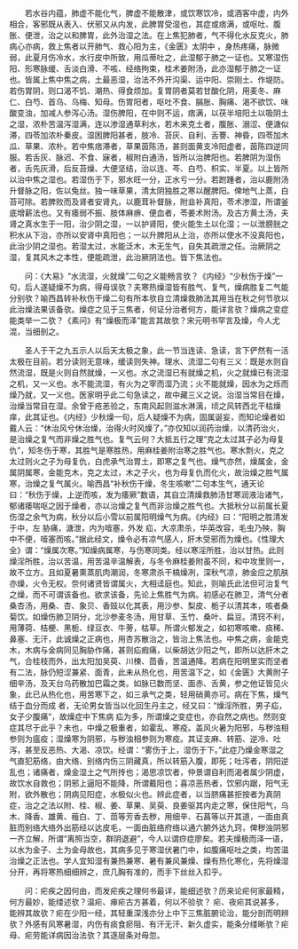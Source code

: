<!-- { "loadSidebar": true } -->
　　若水谷内蕴，肺虚不能化气，脾虚不能散津，或饮寒饮冷，或酒客中虚，内外相合，客邪既从表入、伏邪又从内发，此脾胃受湿也，其症或痞满，或呕吐、腹胀、便泄，治之以和脾胃，此外治湿之法。在上焦犯肺者，气不得化水反克火，肺病心亦病，救上焦者以开肺气、救心阳为主，《金匮》太阴中 ，身热疼痛，脉微弱，此夏月伤冷水，水行皮中所致，用瓜蒂吐之，此湿郁于肺之一证也。又寒湿伤阳、形寒脉缓、舌淡白滑、不咳、经络拘束，桂术姜附汤，此亦湿郁于肺之一证也。皆属上焦中焦之病，土最恶湿，治法不外开沟渠、运中阳、崇刚土、作堤防。若伤胃阴，则口渴不饥、潮热、得食烦加。复胃阴者莫若甘酸化阴，用麦冬、麻仁、白芍、首乌、乌梅、知母。伤胃阳者，呕吐不食、膈胀、胸痛、渴不欲饮、味酸变浊，加减人参泻心汤。湿伤脾阳，在中则不运，痞满，以茯半培阳土以吸阴土之湿，浓朴苦温泻湿满，连以渗湿通草利水，若木来克土者，腹胀、溺涩、便溏似滞，四苓加浓朴秦皮。湿困脾阳甚者，肢冷、苔灰、自利、舌謇、神昏，四苓加木瓜、草果、浓朴。若中焦痞滞者，草果茵陈汤，甚则面黄支冷阳虚者，茵陈四逆同服。若舌灰、脉迟、不食、寐者，椒附白通汤，皆所以治脾阳也。若脾阴为湿伤者，舌先灰滑，后反苔燥、大便坚结，治以连、芩、白芍、枳实、半夏。以上皆所以治中焦之湿也。若湿伤于下，邪水旺一分，正水亏一分。若跗踵者，治以鹿附汤升督脉之阳，佐以兔丝。独一味草果，清太阴独胜之寒以醒脾阳。俾地气上蒸，白苔可除。若脾败而及肾者安肾丸，以鹿茸补督脉，附韭补真阳，苓术渗湿，所谓釜底增薪法也。又有痿弱不振、肢体麻痹、便血者，苓姜术附汤。及古方黄土汤，夫肾之真水生于一阳，治少阴之湿，一以护肾阳，使火能生土以化湿；一以泄膀胱之积水从下治，亦所以安肾中真阳也；一以升脾阳从上治，亦所以使水不没真阳也，此治少阴之湿也。若湿太过，水能泛木，木无生气，自失其疏泄之任。治厥阴之湿，复其风木之本性，便能疏泄，此治厥阴法也。皆下焦法也。

　　问：《大易》“水流湿，火就燥”二句之义能畅言欤？《内经》“少秋伤于燥”一句，后人遂疑燥不为病，得毋误欤？夫寒热燥湿皆有胜气、复气，燥病胜复二气能分别欤？喻西昌转补秋伤干燥二句有所本欤自立清燥救肺法其用当在秋之何节欤以此治燥法果该备欤。燥症之见于三焦者，何证分治者何方，能详言欤？燥病之变症能类举一二欤？《素问》有“燥极而泽”能言其故欤？宋元明书罕言及燥，今人尤混，当细剖之。

　　圣人于干之九五示人以后天太极之象，此一节当连读、急读，言下俨然有一活太极在目前。若分读则无意味，缓读则失神。理水、流湿二句有三义：既是水则自然流湿，既是火则自然就燥，一义也。水之流湿已有就燥之机，火之就燥已有流湿之机，又一义也。水不能流湿，有火为之宰而湿乃流；火不能就燥，因水为之烁而燥乃就，又一义也。医家明乎此二句急读之，故中藏三义之说。治湿当常目在燥，治燥当常目在湿。余曾于疮恙验之，东南风起则滋水淋漓，顷之风转西北干枯燥痒，此其证也。《内经》少秋燥一句，后人疑燥不为病，固属诞妄，而知论燥者如戴人云：“休治风兮休治燥，治得火时风燥了。”亦仅知以润药治燥，以清药治火，是治燥之复气而非燥之胜气也。复气云何？大抵五行之理“克之太过其子必为母复仇”，知冬伤于寒，其胜气是寒胜热，用麻桂姜附治寒之胜气也。寒水剽火，克之太过则火之子为母复仇，白虎承气治胃土，即寒之复气也。燥气亦然，燥属金，金属阴属寒，金能克木，克之太过，木之子火，也为母复仇而化火，故治燥之胜气属寒，治燥之复气属火。喻西昌“补秋伤干燥，冬生咳嗽”二句本生气，通天论曰：“秋伤于燥，上逆而咳，发为痿厥”数语，其自立清燥救肺汤甘寒润液治诸气， 郁诸痿喘呕之因于燥者，亦以治燥之复气而非治燥之胜气也。大抵秋分以前属长夏伤湿之余气为病，秋分以后小雪以前属阳明燥气为病。《内经》曰：“阳明之胜清发于中，左 胁痛，溏泄，内为噎塞，外发 疝，大凉肃杀，华英改容，毛虫乃殃，胸中不便，噎塞而咳。”据此经文，燥令必有凉气感人，肝木受邪而为燥也。《性理大全》谓：“燥属次寒。”知燥病属寒，与伤寒同类。经以寒淫所胜，治以甘热。此则燥淫所胜，治以苦温，用苦温辛温解表，与冬令麻桂姜附虽不同，和中攻里则一，故不立方。且如夏暑熏蒸肌肉潮润，冬寒肃杀干槁燥冽，深秋气凉，肺金应之肌肤亦燥，火令无权。奈何诸贤皆谓属火，大相迳庭也。知此，则喻氏此法但可治复气之燥，而不可谓该备也。欲求该备，先论上焦胜气为病。初感必在肺卫，清气分者桑杏汤，用桑、杏、象贝、香豉以化其表，用沙参、梨皮、栀子以清其本，咳者桑菊饮。如燥伤肺卫阴分，北沙参麦冬汤，用甘草、玉竹、桑叶、扁豆。清窍不利，用薄荷、桔梗、黑栀、绿豆衣、牛蒡，枯草。所谓火郁发之，如初寒咳嗽、痰稀、鼻塞、无汗，此诚燥之正病也，用杏苏散治之，皆治上焦法也。中焦之病，金能克木，木病与金病同见胸胁作痛，甚则疝瘕痛，以柴胡达少阳之气，即所以达肝木之气，合桂枝而外，出太阳加吴萸、川楝、茴香，苦温通降。若病在阳明里实而坚者有二法，脉仍短涩兼紧、面青，此未从热化也，用苦温下之，如《金匮》大黄附子细辛汤，及天台乌药散加巴霜之类。如脉已数而坚、面赤、舌黄，参之他证皆见火象，此已从热化也，用苦寒下之，如三承气之类，轻用硝黄亦可。病在下焦，燥气结于血分而成 者，无论男女皆当以化回生丹主之，经又曰：“燥淫所胜，男子疝，女子少腹痛”，故燥症中下焦病 疝为多，所谓燥之变症也，亦自然之病也。然则变症其尽于此乎？未也，中燥之极重者，如霍乱、寒疫。盖风火暑为阳邪，与秽浊相参则为瘟疫；湿燥寒为阴邪，与秽浊相参则为寒疫。其证支麻、转筋、逆冷、吐泻，甚至反恶热、大渴、凉饮。经谓：“雾伤于上，湿伤于下。”此症乃燥金寒湿之气直犯筋络，由大络、别络内伤三阴藏真，所以转筋入腹，即死；吐泻者，阴阳逆乱也；诸痛者，燥金湿土之气所抟也；渴思凉饮者，仲景谓自利而渴者属少阴虚，故饮水自救也；阴邪上逼阳不能降，所谓戴阳也；喜凉恶热者，饮邪内踞，阳气无附，欲外散也；阴病见阳症，水极似火也。辨此症者，以当脐痛甚拒按者为真阴症，治之之法以附、桂、椒、姜、草果、吴萸、良姜驱其内走之寒，保住阳气，乌木、降香、雄黄、薤白、丁、茴等芳香去秽，用细辛、石菖等以开其道，一面由真脏而别络大络外出筋经以达皮毛，一面由脏络府络以通六腑外达九窍，俾秽浊阴邪一齐立解，所谓“离照当空，群阴退避”，今人以谓痧症廖矣。若夫燥极而泽一语，以水为金子、土为金母故也，其病多见于寒湿伏暑门中，如腹痛呕吐之类，均苦温治燥之正法也。学人宜知湿有兼热兼寒、暑有兼风兼燥、燥有热化寒化，先将燥湿分开，再将寒热细细辨之，庶几胸有准的，而手下丝丝入扣乎。

　　问：疟疾之因何由，而发疟疾之理何书最详，能细述欤？历来论疟何家最精，何方最妙，能缕述欤？温疟、瘅疟古方甚着，何以不验欤？ 疟、夜疟其说甚多，能辨其故欤？疟在少阳一经，其轻重深浅亦分上中下三焦脏腑论治，能分剖而明辨欤？外感有风寒暑湿，内伤有痰食瘀阻、有汗无汗、新久虚实，能条分缕晰欤？疟母、疟劳能详病因治法欤？其逐层条对毋忽。

